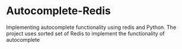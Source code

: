 # Autocomplete-Redis
Implementing autocomplete functionality using redis and Python.
The project uses sorted set of Redis to implement the functionality of autocomplete
